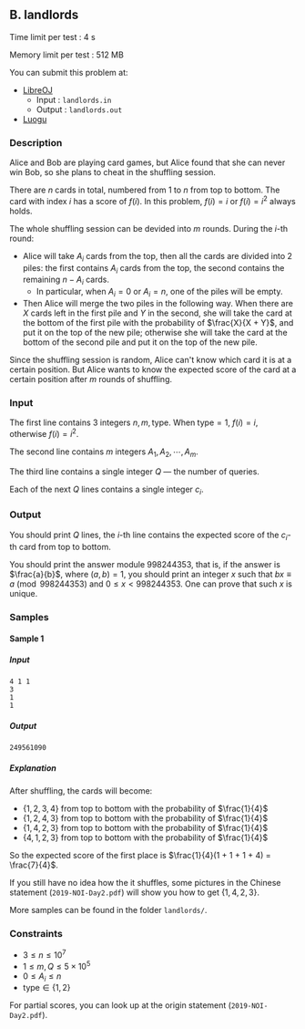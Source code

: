## B. landlords

Time limit per test : 4 s

Memory limit per test : 512 MB

You can submit this problem at:

+ [LibreOJ](https://loj.ac/problem/3160)
  + Input : `landlords.in`
  + Output : `landlords.out`
+ [Luogu](https://www.luogu.org/problem/P5472)

### Description

Alice and Bob are playing card games, but Alice found that she can never win Bob, so she plans to cheat in the shuffling session.

There are $n$ cards in total, numbered from $1$ to $n$ from top to bottom. The card with index $i$ has a score of $f(i)$. In this problem, $f(i) = i$ or $f(i) = i^2$ always holds.

The whole shuffling session can be devided into $m$ rounds. During the $i$-th round:

+ Alice will take $A_i$ cards from the top, then all the cards are divided into 2 piles: the first contains $A_i$ cards from the top, the second contains the remaining $n - A_i$ cards.
  + In particular, when $A_i = 0$ or $A_i = n$, one of the piles will be empty.
+ Then Alice will merge the two piles in the following way. When there are $X$ cards left in the first pile and $Y$ in the second, she will take the card at the bottom of the first pile with the probability of $\frac{X}{X + Y}$, and put it on the top of the new pile; otherwise she will take the card at the bottom of the second pile and put it on the top of the new pile.

Since the shuffling session is random, Alice can't know which card it is at a certain position. But Alice wants to know the expected score of the card at a certain position after $m$ rounds of shuffling.

### Input

The first line contains $3$ integers $n, m, \text{type}$. When $\text{type} = 1$, $f(i) = i$, otherwise $f(i) = i^2$.

The second line contains $m$ integers $A_1, A_2, \cdots, A_m$.

The third line contains a single integer $Q$ — the number of queries.

Each of the next $Q$ lines contains a single integer $c_i$.

### Output

You should print $Q$ lines, the $i$-th line contains the expected score of the $c_i$-th card from top to bottom.

You should print the answer module $998244353$, that is, if the answer is $\frac{a}{b}$, where $(a, b) = 1$, you should print an integer $x$ such that $bx \equiv a \pmod{998244353}$ and $0 \leq x < 998244353$. One can prove that such $x$ is unique.

### Samples

#### Sample 1
##### Input
```plain
4 1 1
3
1
1

```
##### Output
```plain
249561090

```
##### Explanation

After shuffling, the cards will become:

+ $\{1, 2, 3, 4\}$ from top to bottom with the probability of $\frac{1}{4}$
+ $\{1, 2, 4, 3\}$ from top to bottom with the probability of $\frac{1}{4}$
+ $\{1, 4, 2, 3\}$ from top to bottom with the probability of $\frac{1}{4}$
+ $\{4, 1, 2, 3\}$ from top to bottom with the probability of $\frac{1}{4}$

So the expected score of the first place is $\frac{1}{4}(1 + 1 + 1 + 4) = \frac{7}{4}$.

If you still have no idea how the it shuffles, some pictures in the Chinese statement (`2019-NOI-Day2.pdf`) will show you how to get $\{1, 4, 2, 3\}$.

More samples can be found in the folder `landlords/`.

### Constraints

+ $3 \leq n \leq 10^7$
+ $1 \leq m, Q \leq 5 \times 10^5$
+ $0 \leq A_i \leq n$
+ $\text{type} \in \{1, 2\}$

For partial scores, you can look up at the origin statement (`2019-NOI-Day2.pdf`).
